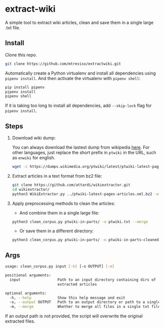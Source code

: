 # extract-wiki

A simple tool to extract wiki articles, clean and save them in a single large .txt file.

## Install

Clone this repo. 
```bash
git clone https://github.com/mtreviso/extractwiki.git
```

Automatically create a Python virtualenv and install all dependencies 
using `pipenv install`. And then activate the virtualenv with `pipenv shell`:
```sh
pip install pipenv
pipenv install
pipenv shell
```

If it is taking too long to install all dependencies, add `--skip-lock` flag for `pipenv install`.


## Steps

1. Download wiki dump:

    You can always download the lastest dump from wikipedia [here](https://dumps.wikimedia.org/ptwiki/latest/). 
    For other languages, just replace the short prefix in `ptwiki` in the URL, such as `enwiki` for english.
    
    ```bash
    wget -c https://dumps.wikimedia.org/ptwiki/latest/ptwiki-latest-pages-articles.xml.bz2
    ```

2. Extract articles in a text format from bz2 file:
    
    ```bash
    git clone https://github.com/attardi/wikiextractor.git
    cd wikiextractor/
    python3 WikiExtractor.py ../ptwiki-latest-pages-articles.xml.bz2 -o ../ptwiki-in-parts -b 
    ```
 
3. Apply preprocessing methods to clean the articles:
    
    - And combine them in a single large file:
    ```bash
    python3 clean_corpus.py ptwiki-in-parts/ -o ptwiki.txt --merge
    ```
    
    - Or save them in a different directory: 
    ```bash
    python3 clean_corpus.py ptwiki-in-parts/ -o ptwiki-in-parts-cleaned/
    ```



## Args

```bash
usage: clean_corpus.py input [-h] [-o OUTPUT] [-m]

positional arguments:
  input                 Path to an input directory containing dirs of
                        extracted articles

optional arguments:
  -h, --help            Show this help message and exit
  -o, --output OUTPUT   Path to an output directory or path to a single file
  -m, --merge           Whether to merge all files in a single txt file
```

If an output path is not provided, the script will overwrite the original extracted files.